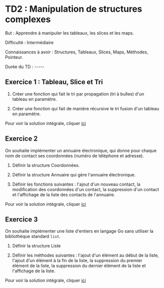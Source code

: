 # TD2 : Manipulation de structures complexes

But : Apprendre à manipuler les tableaux, les slices et les maps. 

Difficulté : Intermédiaire

Connaissances à avoir : Structures, Tableaux, Slices, Maps, Méthodes, Pointeur.

Durée du TD : -----

## Exercice 1 : Tableau, Slice et Tri

1. Créer une fonction qui fait le tri par propagation (tri à bulles) d'un tableau en paramètre. 

2. Créer une fonction qui fait de manière récursive le tri fusion d'un tableau en paramètre. 

Pour voir la solution intégrale, cliquer [ici](exo2.1/solution_exo2.1.md)

## Exercice 2

On souhaite implémenter un annuaire électronique, qui donne pour chaque nom de contact ses coordonnées (numéro de téléphone et adresse). 

1. Définir la structure Coordonnées. 

2. Définir la structure Annuaire qui gère l'annuaire électronique. 

3. Définir les fonctions suivantes : l'ajout d'un nouveau contact, la modification des coordonnées d'un contact, la suppression d'un contact et l'affichage de la liste des contacts de l'annuaire. 

Pour voir la solution intégrale, cliquer [ici](exo2.2/solution_exo2.2.md)

## Exercice 3 

On souhaite implémenter une liste d'entiers en langage Go sans utiliser la bibliothèque standard `list`.

1. Définir la structure Liste

2. Définir les méthodes suivantes : l'ajout d'un élément au début de la liste, l'ajout d'un élément à la fin de la liste, la suppression du premier élément de la liste, la suppression du dernier élément de la liste et l'affichage de la liste. 

Pour voir la solution intégrale, cliquer [ici](exo2.3/solution_exo2.3.md)


